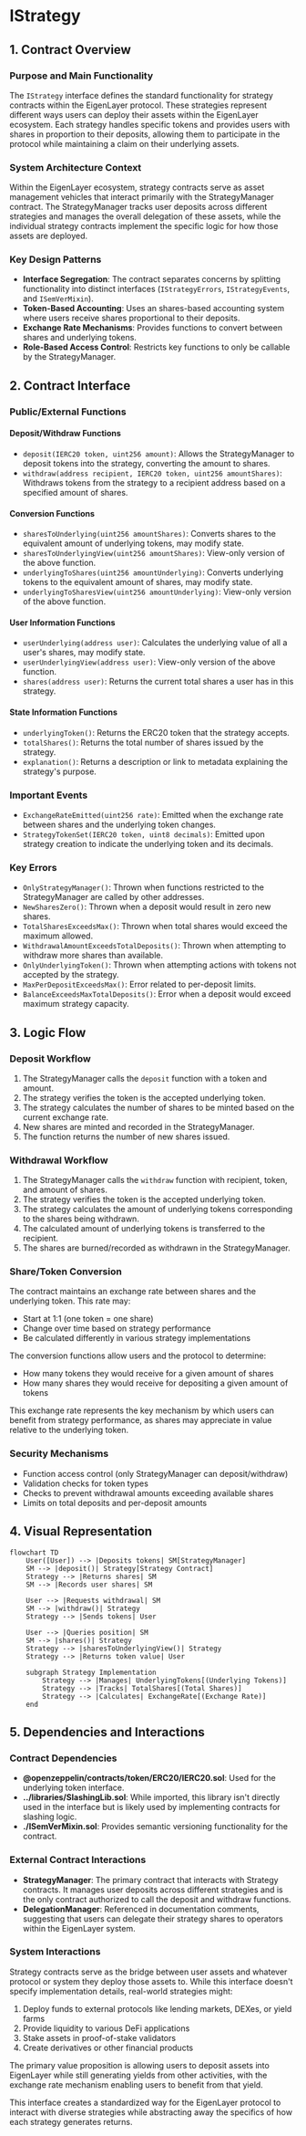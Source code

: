# IStrategy

## 1. Contract Overview

### Purpose and Main Functionality
The `IStrategy` interface defines the standard functionality for strategy contracts within the EigenLayer protocol. These strategies represent different ways users can deploy their assets within the EigenLayer ecosystem. Each strategy handles specific tokens and provides users with shares in proportion to their deposits, allowing them to participate in the protocol while maintaining a claim on their underlying assets.

### System Architecture Context
Within the EigenLayer ecosystem, strategy contracts serve as asset management vehicles that interact primarily with the StrategyManager contract. The StrategyManager tracks user deposits across different strategies and manages the overall delegation of these assets, while the individual strategy contracts implement the specific logic for how those assets are deployed.

### Key Design Patterns
- **Interface Segregation**: The contract separates concerns by splitting functionality into distinct interfaces (`IStrategyErrors`, `IStrategyEvents`, and `ISemVerMixin`).
- **Token-Based Accounting**: Uses an shares-based accounting system where users receive shares proportional to their deposits.
- **Exchange Rate Mechanisms**: Provides functions to convert between shares and underlying tokens.
- **Role-Based Access Control**: Restricts key functions to only be callable by the StrategyManager.

## 2. Contract Interface

### Public/External Functions

#### Deposit/Withdraw Functions
- `deposit(IERC20 token, uint256 amount)`: Allows the StrategyManager to deposit tokens into the strategy, converting the amount to shares.
- `withdraw(address recipient, IERC20 token, uint256 amountShares)`: Withdraws tokens from the strategy to a recipient address based on a specified amount of shares.

#### Conversion Functions
- `sharesToUnderlying(uint256 amountShares)`: Converts shares to the equivalent amount of underlying tokens, may modify state.
- `sharesToUnderlyingView(uint256 amountShares)`: View-only version of the above function.
- `underlyingToShares(uint256 amountUnderlying)`: Converts underlying tokens to the equivalent amount of shares, may modify state.
- `underlyingToSharesView(uint256 amountUnderlying)`: View-only version of the above function.

#### User Information Functions
- `userUnderlying(address user)`: Calculates the underlying value of all a user's shares, may modify state.
- `userUnderlyingView(address user)`: View-only version of the above function.
- `shares(address user)`: Returns the current total shares a user has in this strategy.

#### State Information Functions
- `underlyingToken()`: Returns the ERC20 token that the strategy accepts.
- `totalShares()`: Returns the total number of shares issued by the strategy.
- `explanation()`: Returns a description or link to metadata explaining the strategy's purpose.

### Important Events
- `ExchangeRateEmitted(uint256 rate)`: Emitted when the exchange rate between shares and the underlying token changes.
- `StrategyTokenSet(IERC20 token, uint8 decimals)`: Emitted upon strategy creation to indicate the underlying token and its decimals.

### Key Errors
- `OnlyStrategyManager()`: Thrown when functions restricted to the StrategyManager are called by other addresses.
- `NewSharesZero()`: Thrown when a deposit would result in zero new shares.
- `TotalSharesExceedsMax()`: Thrown when total shares would exceed the maximum allowed.
- `WithdrawalAmountExceedsTotalDeposits()`: Thrown when attempting to withdraw more shares than available.
- `OnlyUnderlyingToken()`: Thrown when attempting actions with tokens not accepted by the strategy.
- `MaxPerDepositExceedsMax()`: Error related to per-deposit limits.
- `BalanceExceedsMaxTotalDeposits()`: Error when a deposit would exceed maximum strategy capacity.

## 3. Logic Flow

### Deposit Workflow
1. The StrategyManager calls the `deposit` function with a token and amount.
2. The strategy verifies the token is the accepted underlying token.
3. The strategy calculates the number of shares to be minted based on the current exchange rate.
4. New shares are minted and recorded in the StrategyManager.
5. The function returns the number of new shares issued.

### Withdrawal Workflow
1. The StrategyManager calls the `withdraw` function with recipient, token, and amount of shares.
2. The strategy verifies the token is the accepted underlying token.
3. The strategy calculates the amount of underlying tokens corresponding to the shares being withdrawn.
4. The calculated amount of underlying tokens is transferred to the recipient.
5. The shares are burned/recorded as withdrawn in the StrategyManager.

### Share/Token Conversion
The contract maintains an exchange rate between shares and the underlying token. This rate may:
- Start at 1:1 (one token = one share)
- Change over time based on strategy performance
- Be calculated differently in various strategy implementations

The conversion functions allow users and the protocol to determine:
- How many tokens they would receive for a given amount of shares
- How many shares they would receive for depositing a given amount of tokens

This exchange rate represents the key mechanism by which users can benefit from strategy performance, as shares may appreciate in value relative to the underlying token.

### Security Mechanisms
- Function access control (only StrategyManager can deposit/withdraw)
- Validation checks for token types
- Checks to prevent withdrawal amounts exceeding available shares
- Limits on total deposits and per-deposit amounts

## 4. Visual Representation

```mermaid
flowchart TD
    User([User]) --> |Deposits tokens| SM[StrategyManager]
    SM --> |deposit()| Strategy[Strategy Contract]
    Strategy --> |Returns shares| SM
    SM --> |Records user shares| SM
    
    User --> |Requests withdrawal| SM
    SM --> |withdraw()| Strategy
    Strategy --> |Sends tokens| User
    
    User --> |Queries position| SM
    SM --> |shares()| Strategy
    Strategy --> |sharesToUnderlyingView()| Strategy
    Strategy --> |Returns token value| User
    
    subgraph Strategy Implementation
        Strategy --> |Manages| UnderlyingTokens[(Underlying Tokens)]
        Strategy --> |Tracks| TotalShares[(Total Shares)]
        Strategy --> |Calculates| ExchangeRate[(Exchange Rate)]
    end
```

## 5. Dependencies and Interactions

### Contract Dependencies
- **@openzeppelin/contracts/token/ERC20/IERC20.sol**: Used for the underlying token interface.
- **../libraries/SlashingLib.sol**: While imported, this library isn't directly used in the interface but is likely used by implementing contracts for slashing logic.
- **./ISemVerMixin.sol**: Provides semantic versioning functionality for the contract.

### External Contract Interactions
- **StrategyManager**: The primary contract that interacts with Strategy contracts. It manages user deposits across different strategies and is the only contract authorized to call the deposit and withdraw functions.
- **DelegationManager**: Referenced in documentation comments, suggesting that users can delegate their strategy shares to operators within the EigenLayer system.

### System Interactions
Strategy contracts serve as the bridge between user assets and whatever protocol or system they deploy those assets to. While this interface doesn't specify implementation details, real-world strategies might:

1. Deploy funds to external protocols like lending markets, DEXes, or yield farms
2. Provide liquidity to various DeFi applications
3. Stake assets in proof-of-stake validators
4. Create derivatives or other financial products

The primary value proposition is allowing users to deposit assets into EigenLayer while still generating yields from other activities, with the exchange rate mechanism enabling users to benefit from that yield.

This interface creates a standardized way for the EigenLayer protocol to interact with diverse strategies while abstracting away the specifics of how each strategy generates returns.